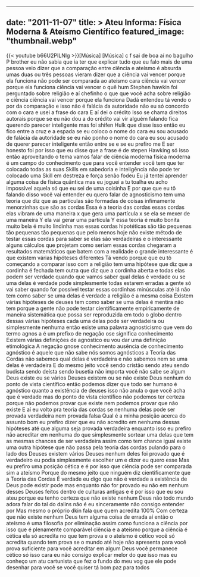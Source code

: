 
---
date: "2011-11-07"
title: > 
    Ateu Informa: Física Moderna & Ateísmo Científico
featured_image: "thumbnail.webp"
---
{{< youtube b66U2PILNlg >}}[Música]
[Música]
c f sai de boa aí no bagulho P brother
eu não sabia que ia ter que explicar
tudo que eu falo mais de uma pessoa veio
dizer que a comparação entre ciência e
ateísmo é absurda umas duas ou três
pessoas vieram dizer que a ciência vai
vencer porque ela funciona não pode ser
comparada ao ateísmo cara ciência vai
vencer porque ela funciona ciência vai
vencer o quê hum Stephen hawkin foi
perguntado sobre religião e aí chefinho
o que que você acha sobre religião e
ciência ciência vai vencer porque ela
funciona Dadá entendeu tá vendo o por da
comparação e isso não é falácia da
autoridade não eu só concordo
com o cara e usei a frase do cara E aí
dei o crédito Isso se chama direitos
autorais porque se eu não dou a do
crédito vai vir alguém falando fica
querendo parecer inteligente mas foi
shifen Hulk que disse isso então eu fico
entre a cruz e a espada se eu coloco o
nome do cara eu sou acusado de falácia
da autoridade se eu não ponho o nome do
cara eu sou acusado de querer parecer
inteligente então entre se e se
 eu prefiro me E ser honesto
foi por isso que eu disse que a frase é
de stepen Hawking só isso então
aproveitando o tema vamos falar de
ciência moderna física moderna é um
campo do conhecimento que para você
entender você tem que ter colocado todas
as suas Skills em sabedoria e
inteligência não pode ter colocado uma
Skill em destreza e força senão fodeu Eu
já tentei aprender alguma coisa de
física quântica mas eu joguei a tu
toalha eu acho impossível aquela
só que eu sei de uma coisinha E por que
que eu tô falando disso você vai
entender eu quero falar de agnosticismo
tem uma teoria que diz que as partículas
são formadas de coisas infimamente
menorzinhas que são as cordas Essa é a
teoria das cordas essas cordas elas
vibram de uma maneira x que gera uma
partícula x se ela se mexer de uma
maneira Y ela vai gerar uma partícula Y
essa teoria é muito bonita muito bela é
muito lindinha mas essas cordas
hipotéticas são tão pequenas tão
pequenas tão pequenas que pelo menos
hoje não existe método de testar essas
cordas para saber se elas são
verdadeiras e o interessante alguns
cálculos que projetam como seriam essas
cordas chegaram a resultados matemáticos
que batem com a realidade o grande
interessante é que existem várias
hipóteses diferentes Tá vendo porque que
eu tô começando a comparar isso com a
religião tem uma hipótese que diz que a
cordinha é fechada tem outra que diz que
a cordinha aberta e todas elas podem ser
verdade quando que vamos saber qual
delas é verdade ou se uma delas é
verdade pode simplesmente todas estarem
erradas a gente só vai saber quando for
possível testar essas cordinhas
minúsculas até lá não tem como saber se
uma delas é
verdade a religião é a mesma coisa
Existem várias hipóteses de deuses tem
como saber se uma delas é mentira não
tem porque a gente não pode testar
cientificamente empiricamente de maneira
sistemática que possa ser reproduzida em
todo o globo dentro dessas várias
hipóteses cada uma delas pode ser
verdadeira ou simplesmente
nenhuma então existe uma palavra
agnosticismo que vem do termo agnos a é
um prefixo de negação ose significa
conhecimento Existem várias definições
de agnóstico eu vou dar uma definição
etimológica A negação gnose conhecimento
ausência de conhecimento agnóstico é
aquele que não sabe nós somos agnósticos
a Teoria das Cordas não sabemos qual
delas é verdadeira e não sabemos nem se
uma delas é verdadeira E do mesmo jeito
você sendo cristão sendo ateu sendo
budista sendo deísta sendo busetia não
importa você não sabe se algum Deus
existe ou se vários Deuses existem ou se
não existe Deus nenhum do ponto de vista
científico então podemos dizer que todo
ser humano é agnóstico quanto a
existência de deuses isso não anula o
que você acha que é verdade mas do ponto
de vista científico não podemos ter
certeza porque não podemos provar que
existe nem podemos provar que não existe
E aí eu volto pra teoria das cordas se
nenhuma delas pode ser provada
verdadeira nem provada falsa Qual é a
minha posição acerca do assunto bom eu
prefiro dizer que eu não acredito em
nenhuma dessas hipóteses até que alguma
seja provada verdadeira enquanto isso eu
prefiro não acreditar em nenhuma do que
simplesmente sortear uma delas que tem
as mesmas chances de ser verdadeira
assim como tem chance igual existe uma
outra hipótese que não passa pela teoria
das cordas pulando para o lado dos
Deuses existem vários Deuses nenhum
deles foi provado que é verdadeiro eu
podia simplesmente escolher um e dizer
eu quero esse Mas eu prefiro uma posição
cética e é por isso que ciência pode ser
comparada sim a ateísmo Porque do mesmo
jeito que ninguém diz cientificamente
que a Teoria das Cordas É verdade eu
digo que não é verdade a existência de
Deus pode existir pode mas enquanto não
for provado eu não em nenhum desses
Deuses feitos dentro de culturas antigas
e é por isso que eu sou ateu porque eu
tenho certeza que não existe nenhum Deus
não todo mundo adora falar do tal do
dalins não é eu sinceramente não consigo
entender por Mas mesmo o próprio dkin
fala que quem acredita 100% Com certeza
que não existe nenhum Deus tem alguma
coisa de errada aí então o ateísmo é uma
filosofia por eliminação assim como
funciona a ciência por isso que é
plenamente comparável ciência e a
ateísmo porque a ciência é cética ela só
acredita no que tem prova e o ateísmo é
cético você só acredita quando tem prova
se o mundo até hoje não apresenta para
você prova suficiente para você
acreditar em algum Deus você permanece
cético só
isso cara eu não consigo explicar melor
do que isso mas eu conheço um atu
cartunista que fez o fundo do meu vog
que ele pode desenhar para você se você
quiser tá bom paz para todos